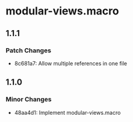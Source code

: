# modular-views.macro

## 1.1.1

### Patch Changes

- 8c681a7: Allow multiple references in one file

## 1.1.0

### Minor Changes

- 48aa4d1: Implement modular-views.macro
